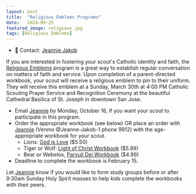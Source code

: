 ```yaml
---
layout: post
title:  "Religious Emblems Programs"
date:   2024-09-25
featured_image: religious.jpg
tags: [Religious Emblems]
---
```


* 📇 Contact: [Jeannie Jakob](mailto:jeanne.duax@gmail.com)

If you are interested in fostering your scout's Catholic identity and faith, the [Religious Emblems](https://nccs-bsa.org/religious-emblems/) program is a great way to establish regular conversation on matters of faith and service. Upon completion of a parent-directed workbook, your scout will receive a religious emblem to pin to their uniform. They will receive this emblem at a Sunday, March 30th at 4:00 PM Catholic Scouting Prayer Service and Recognition Ceremony at the beautiful Cathedral Basilica of St. Joseph in downtown San Jose.

* Email [Jeannie](mailto:jeanne.duax@gmail.com) by Monday, October 16, if you want your scout to participate in this program.
* Order the appropriate workbook (see below) OR place an order with [Jeannie](mailto:jeanne.duax@gmail.com) (Venmo @Jeanne-Jakob-1 phone 9912) with the age-appropriate workbook for your scout.
  * Lions: [God is Love](https://nfcym.org/product/god-is-love-book/) ($5.50)
  * Tiger or Wolf: [Light of Christ Workbook](https://www.scoutshop.org/light-of-christ-activity-book-33074.html) ($5.99)
  * Bear or Webelos, [Parvuli Dei Workbook](https://www.scoutshop.org/parvuli-dei-record-33085.html) ($4.99)
* Deadline to complete the workbook is February 15.

Let [Jeannie](mailto:jeanne.duax@gmail.com) know if you would like to form study groups before or after 9:30am Sunday Holy Spirit masses to help kids complete the workbooks with their peers.
